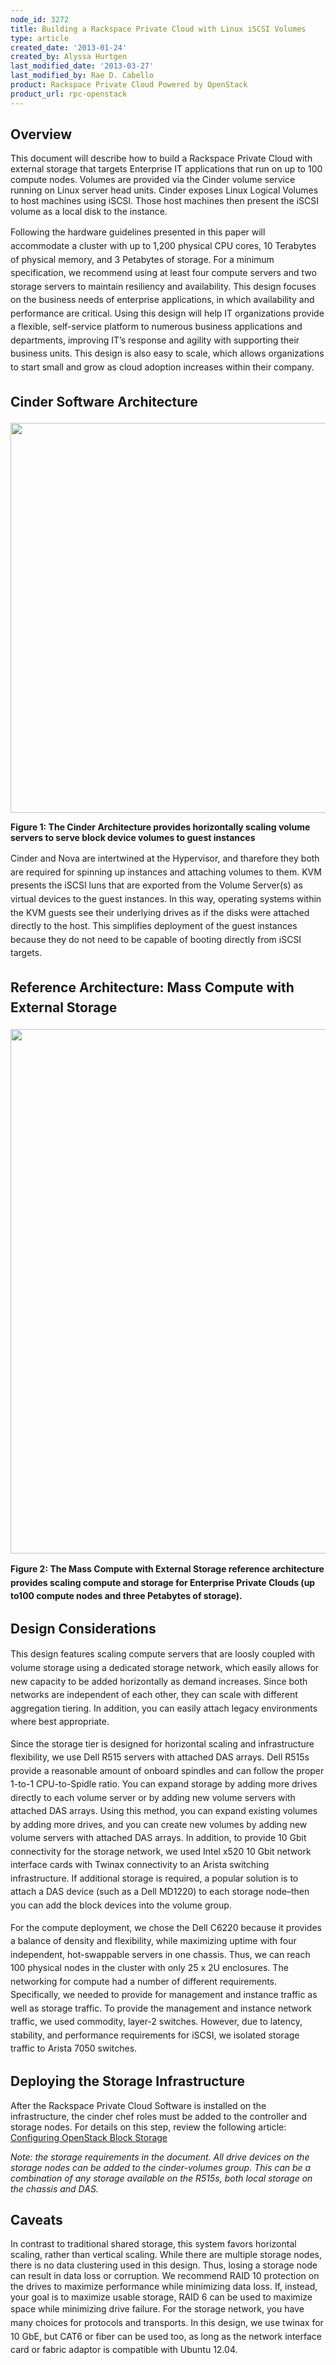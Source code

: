 ```yaml
---
node_id: 3272
title: Building a Rackspace Private Cloud with Linux iSCSI Volumes
type: article
created_date: '2013-01-24'
created_by: Alyssa Hurtgen
last_modified_date: '2013-03-27'
last_modified_by: Rae D. Cabello
product: Rackspace Private Cloud Powered by OpenStack
product_url: rpc-openstack
---
```


Overview
--------

This document will describe how to build a Rackspace Private Cloud with
external storage that targets Enterprise IT applications that run on up
to 100 compute nodes. Volumes are provided via the Cinder volume service
running on Linux server head units. Cinder exposes Linux Logical Volumes
to host machines using iSCSI. Those host machines then present the iSCSI
volume as a local disk to the instance.

<span style="line-height: 1.538em;">Following the hardware guidelines
presented in this paper will accommodate a cluster with up to 1,200
physical CPU cores, 10 Terabytes of physical memory, and 3 Petabytes of
storage. For a minimum specification, we recommend using at least four
compute servers and two storage servers to maintain resiliency and
availability. </span><span style="line-height: 1.538em;">This design
focuses on the business needs of enterprise applications, in which
availability and performance are critical. Using this design will help
IT organizations provide a flexible, self-service platform to numerous
business applications and departments, improving IT&rsquo;s response and
agility with supporting their business units. This design is also easy
to scale, which allows organizations to start small and grow as cloud
adoption increases within their company.</span>

<span style="line-height: 1.538em;"> </span>
--------------------------------------------

<span style="line-height: 1.538em;">Cinder Software Architecture</span>
-----------------------------------------------------------------------

<img src="/knowledge_center/sites/default/files/styles/full_width/public/field/image/cinder-refarch-sims.png" class="image-full_width" width="700" height="624" />

**Figure 1: The Cinder Architecture provides horizontally scaling volume
servers to serve block device volumes to guest instances**

<span style="line-height: 1.538em;">Cinder and Nova are intertwined at
the Hypervisor, and tharefore they both are required for spinning up
instances and attaching volumes to them. KVM presents the iSCSI luns
that are exported from the Volume Server(s) as virtual devices to the
guest instances. In this way, operating systems within the KVM guests
see their underlying drives as if  the disks were attached directly to
the host. This simplifies deployment of the guest instances because they
do not need to be capable of booting directly from iSCSI targets.</span>

<span style="line-height: 1.538em;"> </span>

<span style="line-height: 1.538em;">Reference Architecture: Mass Compute with External Storage</span>
-----------------------------------------------------------------------------------------------------

<img src="https://8026b2e3760e2433679c-fffceaebb8c6ee053c935e8915a3fbe7.ssl.cf2.rackcdn.com/field/image/Screen%20Shot%202013-03-27%20at%2012.08.10%20PM.png" width="741" height="839" />

**<span style="line-height: 1.538em;">Figure 2: The Mass Compute with
External Storage reference architecture provides scaling compute and
storage for  Enterprise Private Clouds (up to100 compute nodes and three
Petabytes of storage).</span>**



Design Considerations
---------------------

<span style="line-height: 1.538em;">This design features scaling compute
servers that are loosly coupled with volume storage using a dedicated
storage network, which easily allows for new capacity to be added
horizontally as demand increases. Since both networks are independent of
each other, they can scale with different aggregation tiering. In
addition, you can easily attach legacy environments where best
appropriate.</span>

<span style="line-height: 1.538em;">Since the storage tier is designed
for horizontal scaling and infrastructure flexibility, we use Dell R515
servers with attached DAS arrays. Dell R515s provide a reasonable amount
of onboard spindles and can follow the proper 1-to-1 CPU-to-Spidle
ratio. You can expand storage by adding more drives directly to each
volume server or by adding new volume servers with attached DAS arrays.
Using this method, you can expand existing volumes by adding more
drives, and you can create new volumes by adding new volume servers with
attached DAS arrays. </span><span style="line-height: 1.538em;">In
addition, to provide 10 Gbit connectivity for the storage network, we
used Intel x520 10 Gbit network interface cards with Twinax connectivity
to an Arista switching infrastructure. If additional storage is
required, a popular solution is to attach a DAS device (such as a Dell
MD1220) to each storage node&ndash;then you can add the block devices into the
volume group.</span>

<span style="line-height: 1.538em;">For the compute deployment, we chose
the Dell C6220 because it provides a balance of density and flexibility,
while maximizing uptime with four independent, hot-swappable servers in
one chassis. Thus, we can reach 100 physical nodes in the cluster with
only 25 x 2U enclosures. </span><span style="line-height: 1.538em;">The
networking for compute had a number of different requirements.
Specifically, we needed to provide for management and instance traffic
as well as storage traffic. To provide the management and instance
network traffic, we used commodity, layer-2 switches. However, due to
latency, stability, and performance requirements for iSCSI, we isolated
storage traffic to Arista 7050 switches. </span>



Deploying the Storage Infrastructure
------------------------------------

After the Rackspace Private Cloud Software is installed on the
infrastructure, the cinder chef roles must be added to the controller
and storage nodes. For details on this step, review the following
article: [Configuring OpenStack Block
Storage](/how-to/configuring-openstack-block-storage)[
](/how-to/configuring-openstack-block-storage)

*Note: the storage requirements in the document. All drive devices on
the storage nodes can be added to the cinder-volumes group. This can be
a combination of any storage available on the R515s, both local storage
on the chassis and DAS.*

Caveats
-------

In contrast to traditional shared storage, this system favors horizontal
scaling, rather than vertical scaling. While there are multiple storage
nodes, there is no data clustering used in this design. Thus, losing a
storage node can result in data loss or corruption. We recommend RAID 10
protection on the drives to maximize performance while minimizing data
loss. If, instead, your goal is to maximize usable storage, RAID 6 can
be used to maximize space while minimizing drive failure. <span
style="line-height: 1.538em;">For the storage network, you have many
choices for protocols and transports. In this design, we use twinax for
10 GbE, but CAT6 or fiber can be used too, as long as the network
interface card or fabric adaptor is compatible with Ubuntu 12.04.</span>

